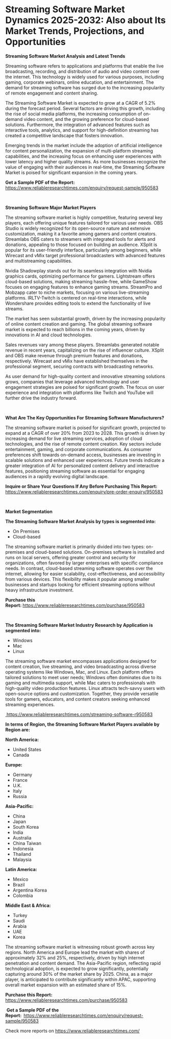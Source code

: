 <p><h1>Streaming Software Market Dynamics 2025-2032: Also about Its Market Trends, Projections, and Opportunities</h1></p><p><strong>Streaming Software Market Analysis and Latest Trends</strong></p>
<p><p>Streaming software refers to applications and platforms that enable the live broadcasting, recording, and distribution of audio and video content over the internet. This technology is widely used for various purposes, including gaming, corporate webinars, online education, and entertainment. The demand for streaming software has surged due to the increasing popularity of remote engagement and content sharing.</p><p>The Streaming Software Market is expected to grow at a CAGR of 5.2% during the forecast period. Several factors are driving this growth, including the rise of social media platforms, the increasing consumption of on-demand video content, and the growing preference for cloud-based solutions. Furthermore, the integration of advanced features such as interactive tools, analytics, and support for high-definition streaming has created a competitive landscape that fosters innovation.</p><p>Emerging trends in the market include the adoption of artificial intelligence for content personalization, the expansion of multi-platform streaming capabilities, and the increasing focus on enhancing user experiences with lower latency and higher quality streams. As more businesses recognize the value of engaging with their audiences in real-time, the Streaming Software Market is poised for significant expansion in the coming years.</p></p>
<p><strong>Get a Sample PDF of the Report:&nbsp;</strong> <a href="https://www.reliableresearchtimes.com/enquiry/request-sample/950583?utm_campaign=2982&utm_medium=2&utm_source=Github&utm_content=ia&utm_term=06032025&utm_id=streaming-software">https://www.reliableresearchtimes.com/enquiry/request-sample/950583</a></p>
<p>&nbsp;</p>
<p><strong>Streaming Software Major Market Players</strong></p>
<p><p>The streaming software market is highly competitive, featuring several key players, each offering unique features tailored for various user needs. OBS Studio is widely recognized for its open-source nature and extensive customization, making it a favorite among gamers and content creators. Streamlabs OBS caters to streamers with integrated tools for alerts and donations, appealing to those focused on building an audience. XSplit is popular for its user-friendly interface, particularly among beginners, while Wirecast and vMix target professional broadcasters with advanced features and multistreaming capabilities.</p><p>Nvidia Shadowplay stands out for its seamless integration with Nvidia graphics cards, optimizing performance for gamers. Lightstream offers cloud-based solutions, making streaming hassle-free, while GameShow focuses on engaging features to enhance gaming streams. StreamPro and Mobzapp cater to niche markets, focusing on various live-streaming platforms. IRLTV-Twitch is centered on real-time interactions, while Wondershare provides editing tools to extend the functionality of live streams.</p><p>The market has seen substantial growth, driven by the increasing popularity of online content creation and gaming. The global streaming software market is expected to reach billions in the coming years, driven by innovations in AI and cloud technologies.</p><p>Sales revenues vary among these players. Streamlabs generated notable revenue in recent years, capitalizing on the rise of influencer culture. XSplit and OBS make revenue through premium features and donations, respectively. Wirecast and vMix have established themselves in the professional segment, securing contracts with broadcasting networks.</p><p>As user demand for high-quality content and innovative streaming solutions grows, companies that leverage advanced technology and user engagement strategies are poised for significant growth. The focus on user experience and integration with platforms like Twitch and YouTube will further drive the industry forward.</p></p>
<p>&nbsp;</p>
<p><strong>What Are The Key Opportunities For Streaming Software Manufacturers?</strong></p>
<p><p>The streaming software market is poised for significant growth, projected to expand at a CAGR of over 20% from 2023 to 2028. This growth is driven by increasing demand for live streaming services, adoption of cloud technologies, and the rise of remote content creation. Key sectors include entertainment, gaming, and corporate communications. As consumer preferences shift towards on-demand access, businesses are investing in scalable solutions and enhanced user experiences. Future trends indicate a greater integration of AI for personalized content delivery and interactive features, positioning streaming software as essential for engaging audiences in a rapidly evolving digital landscape.</p></p>
<p><strong>Inquire or Share Your Questions If Any Before Purchasing This Report:</strong> <a href="https://www.reliableresearchtimes.com/enquiry/pre-order-enquiry/950583?utm_campaign=2982&utm_medium=2&utm_source=Github&utm_content=ia&utm_term=06032025&utm_id=streaming-software">https://www.reliableresearchtimes.com/enquiry/pre-order-enquiry/950583</a></p>
<p>&nbsp;</p>
<p><strong>Market Segmentation</strong></p>
<p><strong>The Streaming Software Market Analysis by types is segmented into:</strong></p>
<p><ul><li>On Premises</li><li>Cloud-based</li></ul></p>
<p><p>The streaming software market is primarily divided into two types: on-premises and cloud-based solutions. On-premises software is installed and runs on local servers, offering greater control and security for organizations, often favored by larger enterprises with specific compliance needs. In contrast, cloud-based streaming software operates over the internet, allowing for easier scalability, cost-effectiveness, and accessibility from various devices. This flexibility makes it popular among smaller businesses and startups looking for efficient streaming options without heavy infrastructure investment.</p></p>
<p><strong>Purchase this Report:&nbsp;</strong><a href="https://www.reliableresearchtimes.com/purchase/950583?utm_campaign=2982&utm_medium=2&utm_source=Github&utm_content=ia&utm_term=06032025&utm_id=streaming-software">https://www.reliableresearchtimes.com/purchase/950583</a></p>
<p>&nbsp;</p>
<p><strong>The Streaming Software Market Industry Research by Application is segmented into:</strong></p>
<p><ul><li>Windows</li><li>Mac</li><li>Linux</li></ul></p>
<p><p>The streaming software market encompasses applications designed for content creation, live streaming, and video broadcasting across diverse operating systems like Windows, Mac, and Linux. Each platform offers tailored solutions to meet user needs; Windows often dominates due to its gaming and multimedia support, while Mac caters to professionals with high-quality video production features. Linux attracts tech-savvy users with open-source options and customization. Together, they provide versatile tools for gamers, educators, and content creators seeking enhanced streaming experiences.</p></p>
<p><a href="https://www.reliableresearchtimes.com/streaming-software-r950583?utm_campaign=2982&utm_medium=2&utm_source=Github&utm_content=ia&utm_term=06032025&utm_id=streaming-software">&nbsp;https://www.reliableresearchtimes.com/streaming-software-r950583</a></p>
<p><strong>In terms of Region, the Streaming Software Market Players available by Region are:</strong></p>
<p>
    <p> <strong> North America: </strong>
        <ul>
            <li>United States</li>
            <li>Canada</li>
        </ul>
        </p> 
    <p> <strong> Europe: </strong>
        <ul>
            <li>Germany</li>
            <li>France</li>
            <li>U.K.</li>
            <li>Italy</li>
            <li>Russia</li>
        </ul>
        </p> 
    <p> <strong> Asia-Pacific: </strong>
        <ul>
            <li>China</li>
            <li>Japan</li>
            <li>South Korea</li>
            <li>India</li>
            <li>Australia</li>
            <li>China Taiwan</li>
            <li>Indonesia</li>
            <li>Thailand</li>
            <li>Malaysia</li>
        </ul>
        </p> 
    <p> <strong> Latin America: </strong>
        <ul>
            <li>Mexico</li>
            <li>Brazil</li>
            <li>Argentina Korea</li>
            <li>Colombia</li>
        </ul>
        </p> 
    <p> <strong> Middle East & Africa: </strong>
        <ul>
            <li>Turkey</li>
            <li>Saudi</li>
            <li>Arabia</li>
            <li>UAE</li>
            <li>Korea</li>
        </ul>
    </p>
    </p>
<p><p>The streaming software market is witnessing robust growth across key regions. North America and Europe lead the market with shares of approximately 32% and 25%, respectively, driven by high internet penetration and content demand. The Asia-Pacific region, reflecting rapid technological adoption, is expected to grow significantly, potentially capturing around 30% of the market share by 2025. China, as a major player, is anticipated to contribute significantly within APAC, supporting overall market expansion with an estimated share of 15%.</p></p>
<p><strong>Purchase this Report: </strong><a href="https://www.reliableresearchtimes.com/purchase/950583?utm_campaign=2982&utm_medium=2&utm_source=Github&utm_content=ia&utm_term=06032025&utm_id=streaming-software">https://www.reliableresearchtimes.com/purchase/950583</a></p>
<p>&nbsp;<strong>Get a Sample PDF of the Report:&nbsp;&nbsp;</strong><a href="https://www.reliableresearchtimes.com/enquiry/request-sample/950583?utm_campaign=2982&utm_medium=2&utm_source=Github&utm_content=ia&utm_term=06032025&utm_id=streaming-software">https://www.reliableresearchtimes.com/enquiry/request-sample/950583</a></p>
<p><strong></strong></p>
<p>Check more reports on <a href="https://www.reliableresearchtimes.com/?utm_campaign=2982&utm_medium=2&utm_source=Github&utm_content=ia&utm_term=06032025&utm_id=streaming-software">https://www.reliableresearchtimes.com/</a></p>